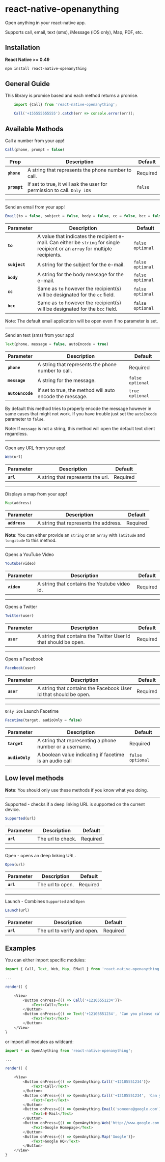# react-native-openanything

Open anything in your react-native app. 

Supports call, email, text (sms), iMessage (iOS only), Map, PDF, etc.

## Installation

**React Native >= 0.49**

```bash
npm install react-native-openanything
```

## General Guide

This library is promise based and each method returns a promise. 

```js
    import {Call} from 'react-native-openanything';

    Call('+155555555555').catch(err => console.error(err));
```


## Available Methods

Call a number from your app!

```js
Call(phone, prompt = false)
```
| Prop | Description | Default |
|---|---|---|
|**`phone`**|A string that represents the phone number to call.|Required|
|**`prompt`**|If set to true, it will ask the user for permission to call. `Only iOS`|`false`|


---

Send an email from your app!

```js
Email(to = false, subject = false, body = false, cc = false, bcc = false)
```
| Parameter | Description | Default |
|---|---|---|
|**`to`**|A value that indicates the recipient e-mail. Can either be `string` for single recipient or an `array` for multiple recipients.| `false` `optional`|
|**`subject`**|A string for the subject for the e-mail.|`false` `optional`|
|**`body`**|A string for the body message for the e-mail.|`false` `optional`|
|**`cc`**|Same as `to` however the recipient(s) will be designated for the `cc` field.|`false` `optional`|
|**`bcc`**|Same as `to` however the recipient(s) will be designated for the `bcc` field.|`false` `optional`|

Note: The default email application will be open even if no parameter is set.

---

Send an text (sms) from your app!

```js
Text(phone, message = false, autoEncode = true)
```
| Parameter | Description | Default |
|---|---|---|
|**`phone`**|A string that represents the phone number to call.| Required|
|**`message`**|A string for the message.|`false` `optional`|
|**`autoEncode`**|If set to true, the method will auto encode the message.|`true` `optional`|

By default this method tries to properly encode the message however in same cases that might not work. If you have trouble just set the `autoEncode` parameter to `false`.

Note: If `message` is not a string, this method will open the default text client regardless.

---

Open any URL from your app!

```js
Web(url)
```
| Parameter | Description | Default |
|---|---|---|
|**`url`**|A string that represents the url.| Required |

---

Displays a map from your app!

```js
Map(address)
```
| Parameter | Description | Default |
|---|---|---|
|**`address`**|A string that represents the address.| Required|

**Note**: You can either provide an `string` or an `array` with `latitude` and `longitude` to this method.

---

Opens a YouTube Video

```js
Youtube(video)
```
| Parameter | Description | Default |
|---|---|---|
|**`video`**|A string that contains the Youtube video id.| Required|

---

Opens a Twitter

```js
Twitter(user)
```
| Parameter | Description | Default |
|---|---|---|
|**`user`**|A string that contains the Twitter User Id that should be open.| Required|

---

Opens a Facebook

```js
Facebook(user)
```
| Parameter | Description | Default |
|---|---|---|
|**`user`**|A string that contains the Facebook User Id that should be open.| Required|

---

`Only iOS`
Launch Facetime

```js
Facetime(target, audioOnly = false)
```
| Parameter | Description | Default |
|---|---|---|
|**`target`**|A string that representing a phone number or a username.| Required|
|**`audioOnly`**|A boolean value indicating if facetime is an audio call|`false` `optional`|

## Low level methods

**Note**: You should only use these methods if you know what you doing.

---

Supported - checks if a deep linking URL is supported on the current device.

```js
Supported(url)
```
| Parameter | Description | Default |
|---|---|---|
|**`url`**|The url to check.| Required|

---

Open - opens an deep linking URL.

```js
Open(url)
```
| Parameter | Description | Default |
|---|---|---|
|**`url`**|The url to open.| Required|

---

Launch - Combines `Supported` and `Open`

```js
Launch(url)
```
| Parameter | Description | Default |
|---|---|---|
|**`url`**|The url to verify and open.| Required|



## Examples

You can either import specific modules:

```js
import { Call, Text, Web, Map, EMail } from 'react-native-openanything';

...

render() {

	<View>
    	<Button onPress={() => Call('+12105551234')}>
        	<Text>Call</Text>
        </Button>
        <Button onPress={() => Text('+12105551234', 'Can you please call me!')}>
        	<Text>Text</Text>
        </Button>
    </View>
}


```

or import all modules as wildcard:

```js
import * as OpenAnything from 'react-native-openanything';

...

render() {

	<View>
    	<Button onPress={() => OpenAnything.Call('+12105551234')}>
        	<Text>Call</Text>
        </Button>
        <Button onPress={() => OpenAnything.Call('+12105551234', 'Can you please call me!')}>
        	<Text>Text</Text>
        </Button>
        <Button onPress={() => OpenAnything.Email('someone@google.com')}>
        	<Text>E-Mail</Text>
        </Button>
        <Button onPress={() => OpenAnything.Web('http://www.google.com')}>
        	<Text>Google Homepage</Text>
        </Button>
        <Button onPress={() => OpenAnything.Map('Google')}>
        	<Text>Google HQ</Text>
        </Button>
    </View>
}
```

